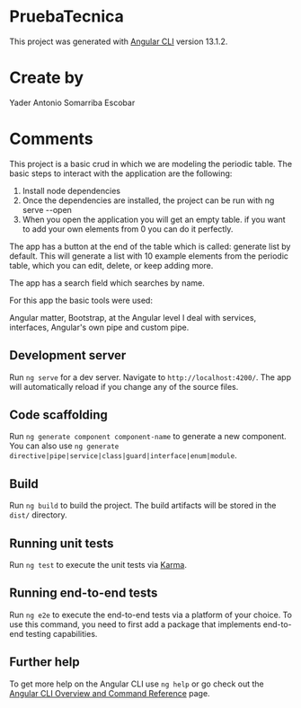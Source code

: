 # PruebaTecnica

This project was generated with [Angular CLI](https://github.com/angular/angular-cli) version 13.1.2.

# Create by

Yader Antonio Somarriba Escobar

# Comments

This project is a basic crud in which we are modeling the periodic table. The basic steps to interact with the application are the following:


1) Install node dependencies
2) Once the dependencies are installed, the project can be run with ng serve --open
3) When you open the application you will get an empty table. if you want to add your own elements from 0 you can do it perfectly.

The app has a button at the end of the table which is called: generate list by default. This will generate a list with 10 example elements from the periodic table, which you can edit, delete, or keep adding more.

The app has a search field which searches by name.

For this app the basic tools were used:

Angular matter, Bootstrap, at the Angular level I deal with services, interfaces, Angular's own pipe and custom pipe.


## Development server

Run `ng serve` for a dev server. Navigate to `http://localhost:4200/`. The app will automatically reload if you change any of the source files.

## Code scaffolding

Run `ng generate component component-name` to generate a new component. You can also use `ng generate directive|pipe|service|class|guard|interface|enum|module`.

## Build

Run `ng build` to build the project. The build artifacts will be stored in the `dist/` directory.

## Running unit tests

Run `ng test` to execute the unit tests via [Karma](https://karma-runner.github.io).

## Running end-to-end tests

Run `ng e2e` to execute the end-to-end tests via a platform of your choice. To use this command, you need to first add a package that implements end-to-end testing capabilities.

## Further help

To get more help on the Angular CLI use `ng help` or go check out the [Angular CLI Overview and Command Reference](https://angular.io/cli) page.

